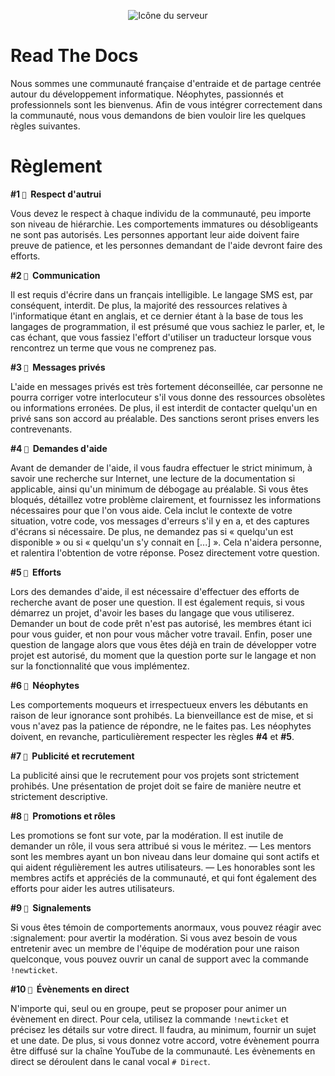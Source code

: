 <p align="center">
  <img alt="Icône du serveur" src="https://avatars0.githubusercontent.com/u/66311990?s=200&v=4" />
</p>

# Read The Docs

Nous sommes une communauté française d'entraide et de partage centrée autour du développement informatique. Néophytes, passionnés et professionnels sont les bienvenus. Afin de vous intégrer correctement dans la communauté, nous vous demandons de bien vouloir lire les quelques règles suivantes.

# Règlement

**#1 `🔹` ឵឵ Respect d'autrui**

Vous devez le respect à chaque individu de la communauté, peu importe son niveau de hiérarchie. Les comportements immatures ou désobligeants ne sont pas autorisés. Les personnes apportant leur aide doivent faire preuve de patience, et les personnes demandant de l'aide devront faire des efforts.

**#2 `🔹` ឵឵ Communication**

Il est requis d'écrire dans un français intelligible. Le langage SMS est, par conséquent, interdit. De plus, la majorité des ressources relatives à l'informatique étant en anglais, et ce dernier étant à la base de tous les langages de programmation, il est présumé que vous sachiez le parler, et, le cas échant, que vous fassiez l'effort d'utiliser un traducteur lorsque vous rencontrez un terme que vous ne comprenez pas.

**#3 `🔹` ឵឵ Messages privés**

L'aide en messages privés est très fortement déconseillée, car personne ne pourra corriger votre interlocuteur s'il vous donne des ressources obsolètes ou informations erronées. De plus, il est interdit de contacter quelqu'un en privé sans son accord au préalable. Des sanctions seront prises envers les contrevenants.

**#4 `🔹` ឵឵ Demandes d'aide**

Avant de demander de l'aide, il vous faudra effectuer le strict minimum, à savoir une recherche sur Internet, une lecture de la documentation si applicable, ainsi qu'un minimum de débogage au préalable. Si vous êtes bloqués, détaillez votre problème clairement, et fournissez les informations nécessaires pour que l'on vous aide. Cela inclut le contexte de votre situation, votre code, vos messages d'erreurs s'il y en a, et des captures d'écrans si nécessaire.
De plus, ne demandez pas si « quelqu'un est disponible » ou si « quelqu'un s'y connait en [...] ». Cela n'aidera personne, et ralentira l'obtention de votre réponse. Posez directement votre question.

**#5 `🔹` ឵឵ Efforts**

Lors des demandes d'aide, il est nécessaire d'effectuer des efforts de recherche avant de poser une question. Il est également requis, si vous démarrez un projet, d'avoir les bases du langage que vous utiliserez. Demander un bout de code prêt n'est pas autorisé, les membres étant ici pour vous guider, et non pour vous mâcher votre travail. Enfin, poser une question de langage alors que vous êtes déjà en train de développer votre projet est autorisé, du moment que la question porte sur le langage et non sur la fonctionnalité que vous implémentez.

**#6 `🔹` ឵឵ Néophytes**

Les comportements moqueurs et irrespectueux envers les débutants en raison de leur ignorance sont prohibés. La bienveillance est de mise, et si vous n'avez pas la patience de répondre, ne le faites pas. Les néophytes doivent, en revanche, particulièrement respecter les règles **#4** et **#5**.

**#7 `🔹` ឵឵ Publicité et recrutement**

La publicité ainsi que le recrutement pour vos projets sont strictement prohibés. Une présentation de projet doit se faire de manière neutre et strictement descriptive.

**#8 `🔹` ឵឵ Promotions et rôles**

Les promotions se font sur vote, par la modération. Il est inutile de demander un rôle, il vous sera attribué si vous le méritez.
— Les mentors sont les membres ayant un bon niveau dans leur domaine qui sont actifs et qui aident régulièrement les autres utilisateurs.
— Les honorables sont les membres actifs et appréciés de la communauté, et qui font également des efforts pour aider les autres utilisateurs.

**#9 `🔹` ឵឵ Signalements**

Si vous êtes témoin de comportements anormaux, vous pouvez réagir avec :signalement: pour avertir la modération. Si vous avez besoin de vous entretenir avec un membre de l'équipe de modération pour une raison quelconque, vous pouvez ouvrir un canal de support avec la commande `!newticket`.

**#10 `🔹` ឵឵ Évènements en direct**

N'importe qui, seul ou en groupe, peut se proposer pour animer un évènement en direct. Pour cela, utilisez la commande `!newticket` et précisez les détails sur votre direct. Il faudra, au minimum, fournir un sujet et une date. De plus, si vous donnez votre accord, votre évènement pourra être diffusé sur la chaîne YouTube de la communauté. Les évènements en direct se déroulent dans le canal vocal `# Direct`.
